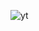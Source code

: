 ![yt](https://user-images.githubusercontent.com/117610367/234938878-f58b0029-1d94-497a-9fa2-b14c4ccab1d8.jpg)
